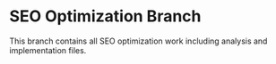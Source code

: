 # SEO Optimization Branch

This branch contains all SEO optimization work including analysis and implementation files.
